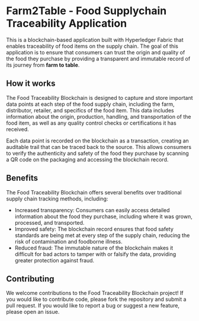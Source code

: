 # Farm2Table - Food Supplychain Traceability Application

This is a blockchain-based application built with Hyperledger Fabric that enables traceability of food items on the supply chain. The goal of this application is to ensure that consumers can trust the origin and quality of the food they purchase by providing a transparent and immutable record of its journey from **farm to table**.

## How it works

The Food Traceability Blockchain is designed to capture and store important data points at each step of the food supply chain, including the farm, distributor, retailer, and specifics of the food item. This data includes information about the origin, production, handling, and transportation of the food item, as well as any quality control checks or certifications it has received. 

Each data point is recorded on the blockchain as a transaction, creating an auditable trail that can be traced back to the source. This allows consumers to verify the authenticity and safety of the food they purchase by scanning a QR code on the packaging and accessing the blockchain record.

## Benefits

The Food Traceability Blockchain offers several benefits over traditional supply chain tracking methods, including:

- Increased transparency: Consumers can easily access detailed information about the food they purchase, including where it was grown, processed, and transported.
- Improved safety: The blockchain record ensures that food safety standards are being met at every step of the supply chain, reducing the risk of contamination and foodborne illness.
- Reduced fraud: The immutable nature of the blockchain makes it difficult for bad actors to tamper with or falsify the data, providing greater protection against fraud.

## Contributing

We welcome contributions to the Food Traceability Blockchain project! If you would like to contribute code, please fork the repository and submit a pull request. If you would like to report a bug or suggest a new feature, please open an issue.


